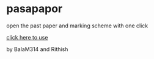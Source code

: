 # pasapapor
open the past paper and marking scheme with one click

[click here to use](https://balam314.github.io/pasapapor)

by BalaM314 and Rithish
